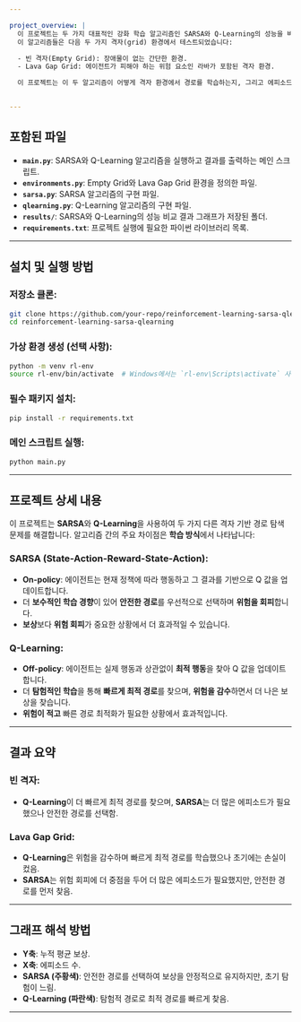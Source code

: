 ```yaml
---

project_overview: |
  이 프로젝트는 두 가지 대표적인 강화 학습 알고리즘인 SARSA와 Q-Learning의 성능을 비교합니다. 
  이 알고리즘들은 다음 두 가지 격자(grid) 환경에서 테스트되었습니다:

  - 빈 격자(Empty Grid): 장애물이 없는 간단한 환경.
  - Lava Gap Grid: 에이전트가 피해야 하는 위험 요소인 라바가 포함된 격자 환경.

  이 프로젝트는 이 두 알고리즘이 어떻게 격자 환경에서 경로를 학습하는지, 그리고 에피소드 수에 따른 경로 최적화 및 수렴 속도를 비교합니다.


---
```


## 포함된 파일

- **`main.py`**: SARSA와 Q-Learning 알고리즘을 실행하고 결과를 출력하는 메인 스크립트.
- **`environments.py`**: Empty Grid와 Lava Gap Grid 환경을 정의한 파일.
- **`sarsa.py`**: SARSA 알고리즘의 구현 파일.
- **`qlearning.py`**: Q-Learning 알고리즘의 구현 파일.
- **`results/`**: SARSA와 Q-Learning의 성능 비교 결과 그래프가 저장된 폴더.
- **`requirements.txt`**: 프로젝트 실행에 필요한 파이썬 라이브러리 목록.

---

## 설치 및 실행 방법

### 저장소 클론:
```bash
git clone https://github.com/your-repo/reinforcement-learning-sarsa-qlearning.git
cd reinforcement-learning-sarsa-qlearning
```

### 가상 환경 생성 (선택 사항):
```bash
python -m venv rl-env
source rl-env/bin/activate  # Windows에서는 `rl-env\Scripts\activate` 사용
```

### 필수 패키지 설치:
```bash
pip install -r requirements.txt
```

### 메인 스크립트 실행:
```bash
python main.py
```

---

## 프로젝트 상세 내용

이 프로젝트는 **SARSA**와 **Q-Learning**을 사용하여 두 가지 다른 격자 기반 경로 탐색 문제를 해결합니다. 알고리즘 간의 주요 차이점은 **학습 방식**에서 나타납니다:

### SARSA (State-Action-Reward-State-Action):
- **On-policy**: 에이전트는 현재 정책에 따라 행동하고 그 결과를 기반으로 Q 값을 업데이트합니다.
- 더 **보수적인 학습 경향**이 있어 **안전한 경로**를 우선적으로 선택하며 **위험을 회피**합니다.
- **보상**보다 **위험 회피**가 중요한 상황에서 더 효과적일 수 있습니다.

### Q-Learning:
- **Off-policy**: 에이전트는 실제 행동과 상관없이 **최적 행동**을 찾아 Q 값을 업데이트합니다.
- 더 **탐험적인 학습**을 통해 **빠르게 최적 경로**를 찾으며, **위험을 감수**하면서 더 나은 보상을 찾습니다.
- **위험이 적고** 빠른 경로 최적화가 필요한 상황에서 효과적입니다.

---

## 결과 요약

### 빈 격자:
- **Q-Learning**이 더 빠르게 최적 경로를 찾으며, **SARSA**는 더 많은 에피소드가 필요했으나 안전한 경로를 선택함.

### Lava Gap Grid:
- **Q-Learning**은 위험을 감수하며 빠르게 최적 경로를 학습했으나 초기에는 손실이 컸음.
- **SARSA**는 위험 회피에 더 중점을 두어 더 많은 에피소드가 필요했지만, 안전한 경로를 먼저 찾음.

---

## 그래프 해석 방법

- **Y축**: 누적 평균 보상.
- **X축**: 에피소드 수.
- **SARSA (주황색)**: 안전한 경로를 선택하여 보상을 안정적으로 유지하지만, 초기 탐험이 느림.
- **Q-Learning (파란색)**: 탐험적 경로로 최적 경로를 빠르게 찾음.

---

